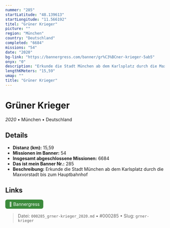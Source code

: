 ```yaml
---
nummer: "285"
startLatitude: "48.139613"
startLongitude: "11.566192"
titel: "Grüner Krieger"
picture: ""
region: "München"
country: "Deutschland"
completed: "6684"
missions: "54"
date: "2020"
bg-link: "https://bannergress.com/banner/gr%C3%BCner-krieger-5ab5"
onyx: "0"
description: "Erkunde die Stadt München ab dem Karlsplatz durch die Maxvorstadt bis zum Hauptbahnhof"
lengthKMeters: "15,59"
umap: ""
title: "Grüner Krieger"
---
```

# Grüner Krieger

*2020* • München • Deutschland



## Details
- **Distanz (km):** 15,59
- **Missionen im Banner:** 54
- **Insgesamt abgeschlossene Missionen:** 6684
- **Das ist mein Banner Nr.:** 285
- **Beschreibung:** Erkunde die Stadt München ab dem Karlsplatz durch die Maxvorstadt bis zum Hauptbahnhof


## Links
<div style="margin-top: 0.5em;">
<a href="https://bannergress.com/banner/gr%C3%BCner-krieger-5ab5" target="_blank" style="display:inline-block;margin-right:8px;padding:6px 12px;background-color:#3c8b3c;color:white;text-decoration:none;border-radius:6px;">🔗 Bannergress</a>

</div>


> Datei: `000285_grner-krieger_2020.md` • #000285 • Slug: `grner-krieger`
